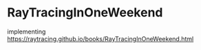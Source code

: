 # RayTracingInOneWeekend

implementing https://raytracing.github.io/books/RayTracingInOneWeekend.html
